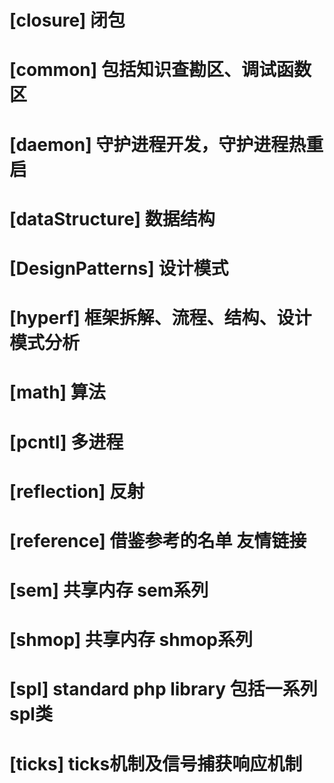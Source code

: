 # [closure] 闭包

# [common] 包括知识查勘区、调试函数区

# [daemon] 守护进程开发，守护进程热重启

# [dataStructure] 数据结构

# [DesignPatterns] 设计模式

# [hyperf] 框架拆解、流程、结构、设计模式分析

# [math] 算法

# [pcntl] 多进程

# [reflection] 反射

# [reference]  借鉴参考的名单 友情链接

# [sem] 共享内存 sem系列

# [shmop] 共享内存 shmop系列

# [spl] standard php library 包括一系列spl类

# [ticks] ticks机制及信号捕获响应机制
